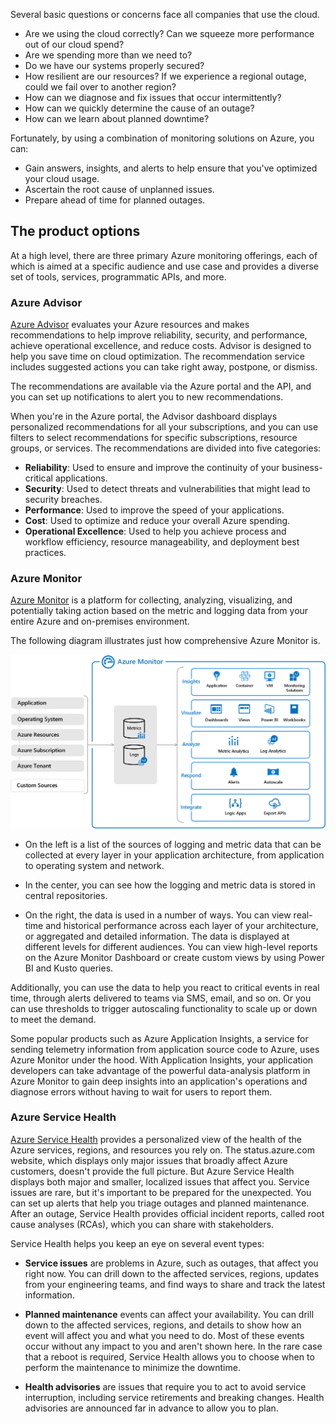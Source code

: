 Several basic questions or concerns face all companies that use the cloud. 

- Are we using the cloud correctly? Can we squeeze more performance out of our cloud spend?
- Are we spending more than we need to? 
- Do we have our systems properly secured? 
- How resilient are our resources?  If we experience a regional outage, could we fail over to another region?
- How can we diagnose and fix issues that occur intermittently?
- How can we quickly determine the cause of an outage?
- How can we learn about planned downtime?

Fortunately, by using a combination of monitoring solutions on Azure, you can:
- Gain answers, insights, and alerts to help ensure that you've optimized your cloud usage.
- Ascertain the root cause of unplanned issues.
- Prepare ahead of time for planned outages.

## The product options

At a high level, there are three primary Azure monitoring offerings, each of which is aimed at a specific audience and use case and provides a diverse set of tools, services, programmatic APIs, and more.

### Azure Advisor

[Azure Advisor](https://azure.microsoft.com/services/advisor/?azure-portal=true) evaluates your Azure resources and makes recommendations to help improve reliability, security, and performance, achieve operational excellence, and reduce costs.  Advisor is designed to help you save time on cloud optimization. The recommendation service includes suggested actions you can take right away, postpone, or dismiss.

The recommendations are available via the Azure portal and the API, and you can set up notifications to alert you to new recommendations.

When you're in the Azure portal, the Advisor dashboard displays personalized recommendations for all your subscriptions, and you can use filters to select recommendations for specific subscriptions, resource groups, or services. The recommendations are divided into five categories:

- **Reliability**: Used to ensure and improve the continuity of your business-critical applications.
- **Security**: Used to detect threats and vulnerabilities that might lead to security breaches.
- **Performance**: Used to improve the speed of your applications.
- **Cost**: Used to optimize and reduce your overall Azure spending.
- **Operational Excellence**: Used to help you achieve process and workflow efficiency, resource manageability, and deployment best practices.

### Azure Monitor

[Azure Monitor](https://azure.microsoft.com/services/monitor/?azure-portal=true) is a platform for collecting, analyzing, visualizing, and potentially taking action based on the metric and logging data from your entire Azure and on-premises environment.

The following diagram illustrates just how comprehensive Azure Monitor is.

![Diagram of the relationship between logging and metric data sources, and how that data is consumed in Azure Monitor.](../media/2-identify-product-options-01.png)

- On the left is a list of the sources of logging and metric data that can be collected at every layer in your application architecture, from application to operating system and network.  

- In the center, you can see how the logging and metric data is stored in central repositories.  

- On the right, the data is used in a number of ways.  You can view real-time and historical performance across each layer of your architecture, or aggregated and detailed information. The data is displayed at different levels for different audiences. You can view high-level reports on the Azure Monitor Dashboard or create custom views by using Power BI and Kusto queries.  

Additionally, you can use the data to help you react to critical events in real time, through alerts delivered to teams via SMS, email, and so on.  Or you can use thresholds to trigger autoscaling functionality to scale up or down to meet the demand.

Some popular products such as Azure Application Insights, a service for sending telemetry information from application source code to Azure, uses Azure Monitor under the hood.  With Application Insights, your application developers can take advantage of the powerful data-analysis platform in Azure Monitor to gain deep insights into an application's operations and diagnose errors without having to wait for users to report them.

### Azure Service Health

[Azure Service Health](https://azure.microsoft.com/features/service-health/?azure-portal=true) provides a personalized view of the health of the Azure services, regions, and resources you rely on.  The status.azure.com website, which displays only major issues that broadly affect Azure customers, doesn't provide the full picture. But Azure Service Health displays both major and smaller, localized issues that affect you. Service issues are rare, but it's important to be prepared for the unexpected. You can set up alerts that help you triage outages and planned maintenance.  After an outage, Service Health provides official incident reports, called root cause analyses (RCAs), which you can share with stakeholders.

Service Health helps you keep an eye on several event types:

- **Service issues** are problems in Azure, such as outages, that affect you right now. You can drill down to the affected services, regions, updates from your engineering teams, and find ways to share and track the latest information.

- **Planned maintenance** events can affect your availability.  You can drill down to the affected services, regions, and details to show how an event will affect you and what you need to do.  Most of these events occur without any impact to you and aren't shown here.  In the rare case that a reboot is required, Service Health allows you to choose when to perform the maintenance to minimize the downtime.

- **Health advisories** are issues that require you to act to avoid service interruption, including service retirements and breaking changes.  Health advisories are announced far in advance to allow you to plan.
